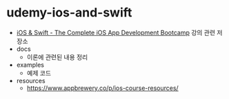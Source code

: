 # udemy-ios-and-swift

- [iOS & Swift - The Complete iOS App Development Bootcamp](https://www.udemy.com/course/ios-13-app-development-bootcamp/) 강의 관련 저장소
- docs 
  - 이론에 관련된 내용 정리
- examples
  - 예제 코드
- resources
  - <https://www.appbrewery.co/p/ios-course-resources/>
